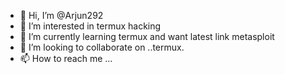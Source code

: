 - 👋 Hi, I’m @Arjun292
- 👀 I’m interested in termux hacking
- 🌱 I’m currently learning termux and want latest link metasploit
- 💞️ I’m looking to collaborate on ..termux.
- 📫 How to reach me ...

<!---
Arjun292/Arjun292 is a ✨ special ✨ repository because its `README.md` (this file) appears on your GitHub profile.
You can click the Preview link to take a look at your changes.
--->
